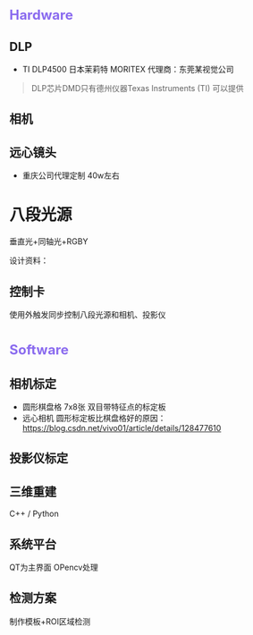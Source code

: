 #  <font color = #8B6CEF size = 5>Hardware</font>
## DLP
- TI DLP4500 日本茉莉特 MORITEX 代理商：东莞某视觉公司
>DLP芯片DMD只有德州仪器Texas Instruments (TI) 可以提供 
## 相机

## 远心镜头
- 重庆公司代理定制 40w左右

 # 八段光源
 垂直光+同轴光+RGBY

设计资料：

## 控制卡
使用外触发同步控制八段光源和相机、投影仪
# <font color = #8B6CEF size = 5>Software</font>
## 相机标定
- 圆形棋盘格 7x8张 双目带特征点的标定板
- 远心相机
圆形标定板比棋盘格好的原因：https://blog.csdn.net/vivo01/article/details/128477610




## 投影仪标定



## 三维重建
C++ / Python

## 系统平台
QT为主界面 OPencv处理
## 检测方案
制作模板+ROI区域检测
